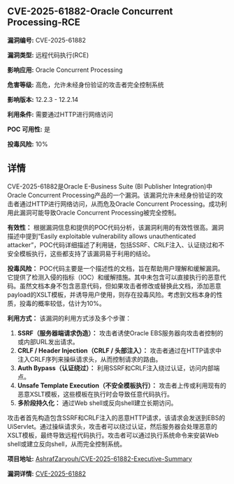 ## CVE-2025-61882-Oracle Concurrent Processing-RCE

**漏洞编号:** CVE-2025-61882

**漏洞类型:** 远程代码执行(RCE)

**影响应用:** Oracle Concurrent Processing

**危害等级:** 高危，允许未经身份验证的攻击者完全控制系统

**影响版本:** 12.2.3 - 12.2.14

**利用条件:** 需要通过HTTP进行网络访问

**POC 可用性:** 是

**投毒风险:** 10%

## 详情

CVE-2025-61882是Oracle E-Business Suite (BI Publisher Integration)中Oracle Concurrent Processing产品的一个漏洞。该漏洞允许未经身份验证的攻击者通过HTTP进行网络访问，从而危及Oracle Concurrent Processing。成功利用此漏洞可能导致Oracle Concurrent Processing被完全控制。  

**有效性：**
根据漏洞信息和提供的POC代码分析，该漏洞利用的有效性很高。漏洞描述中提到“Easily exploitable vulnerability allows unauthenticated attacker”，POC代码详细描述了利用链，包括SSRF、CRLF注入、认证绕过和不安全模板执行，这些都支持了该漏洞易于利用的结论。

**投毒风险：**
POC代码主要是一个描述性的文档，旨在帮助用户理解和缓解漏洞。它提供了检测入侵的指标（IOC）和缓解措施。其中未包含可以直接执行的恶意代码。虽然文档本身不包含恶意代码，但如果攻击者修改或替换此文档，添加恶意payload的XSLT模板，并诱导用户使用，则存在投毒风险。考虑到文档本身的性质，投毒的概率较低，估计为10%。

**利用方式：**
该漏洞的利用方式涉及多个步骤：

1.  **SSRF（服务器端请求伪造）：** 攻击者诱使Oracle EBS服务器向攻击者控制的或内部URL发出请求。
2.  **CRLF / Header Injection（CRLF / 头部注入）：** 攻击者通过在HTTP请求中注入CRLF序列来操纵请求头，从而控制请求的路由。
3.  **Auth Bypass（认证绕过）：** 利用SSRF和CRLF注入绕过认证，访问内部端点。
4.  **Unsafe Template Execution（不安全模板执行）：** 攻击者上传或利用现有的恶意XSLT模板，这些模板在执行时会导致任意代码执行。
5. **多阶段持久化：** 通过Web shell或反向shell建立长期访问。

攻击者首先构造包含SSRF和CRLF注入的恶意HTTP请求，该请求会发送到EBS的UiServlet。通过操纵请求头，攻击者可以绕过认证，然后服务器会处理恶意的XSLT模板，最终导致远程代码执行。攻击者可以通过执行系统命令来安装Web shell或建立反向shell，从而完全控制系统。

**项目地址:** [AshrafZaryouh/CVE-2025-61882-Executive-Summary](https://github.com/AshrafZaryouh/CVE-2025-61882-Executive-Summary)

**漏洞详情:** [CVE-2025-61882](https://nvd.nist.gov/vuln/detail/CVE-2025-61882)